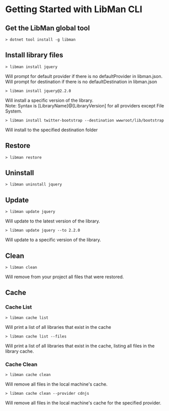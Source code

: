 # Getting Started with LibMan CLI

## Get the LibMan global tool

`> dotnet tool install -g libman`

## Install library files

`> libman install jquery`

Will prompt for default provider if there is no defaultProvider in libman.json.<br>
Will prompt for destination if there is no defaultDestination in libman.json

`> libman install jquery@2.2.0`

Will install a specific version of the library.<br>
Note: Syntax is [LibraryName]@[LibraryVersion] for all providers except File System.

`> libman install twitter-bootstrap --destination wwwroot/lib/bootstrap`

Will install to the specified destination folder

## Restore

`> libman restore`

## Uninstall

`> libman uninstall jquery`

## Update

`> libman update jquery`

Will update to the latest version of the library.

`> libman update jquery --to 2.2.0`

Will update to a specific version of the library.

## Clean

`> libman clean`

Will remove from your project all files that were restored.

## Cache

### Cache List

`> libman cache list`

Will print a list of all libraries that exist in the cache

`> libman cache list --files`

Will print a list of all libraries that exist in the cache, listing all files in the library cache.

### Cache Clean

`> libman cache clean`

Will remove all files in the local machine's cache.

`> libman cache clean --provider cdnjs`

Will remove all files in the local machine's cache for the specified provider.